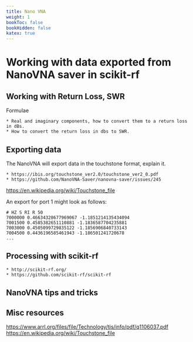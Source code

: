 ```yaml
---
title: Nano VNA
weight: 1
bookToc: false
bookHidden: false
katex: true
---
```


# Working with data exported from NanoVNA saver in scikit-rf

## Working with Return Loss, SWR
Formulae
```
* Real and imaginary components, how to convert them to a return loss in dBs.
* How to convert the return loss in dbs to SWR.
```

## Exporting data

The NanoVNA will export data in the touchstone format, explain it.
```
* https://ibis.org/touchstone_ver2.0/touchstone_ver2_0.pdf
* https://github.com/NanoVNA-Saver/nanovna-saver/issues/245
```


https://en.wikipedia.org/wiki/Touchstone_file

An export for port 1 might look as follows:
```
# HZ S RI R 50
7000000 0.46634328677969067 -1.1851214135434094
7001500 0.4585382651110881 -1.1836587704235881
7003000 0.4505099729835122 -1.1856906840733143
7004500 0.4436196585461943 -1.186501241720678
...
```

## Processing with **scikit-rf**

```
* http://scikit-rf.org/
* https://github.com/scikit-rf/scikit-rf
```

## NanoVNA tips and tricks


## Misc resources

https://www.arrl.org/files/file/Technology/tis/info/pdf/q1106037.pdf
https://en.wikipedia.org/wiki/Touchstone_file